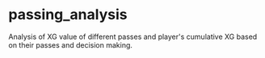 # passing_analysis
Analysis of XG value of different passes and player's cumulative XG based on their passes and decision making.
